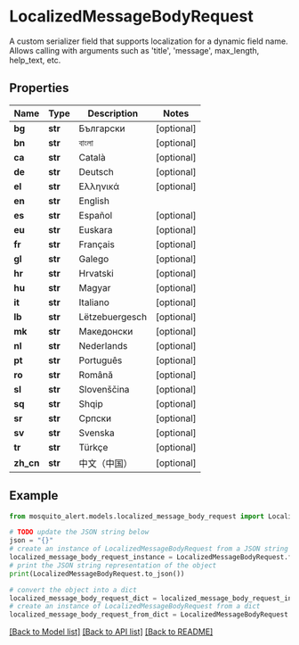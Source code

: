 # LocalizedMessageBodyRequest

A custom serializer field that supports localization for a dynamic field name. Allows calling with arguments such as 'title', 'message', max_length, help_text, etc.

## Properties

Name | Type | Description | Notes
------------ | ------------- | ------------- | -------------
**bg** | **str** | Български | [optional] 
**bn** | **str** | বাংলা | [optional] 
**ca** | **str** | Català | [optional] 
**de** | **str** | Deutsch | [optional] 
**el** | **str** | Ελληνικά | [optional] 
**en** | **str** | English | 
**es** | **str** | Español | [optional] 
**eu** | **str** | Euskara | [optional] 
**fr** | **str** | Français | [optional] 
**gl** | **str** | Galego | [optional] 
**hr** | **str** | Hrvatski | [optional] 
**hu** | **str** | Magyar | [optional] 
**it** | **str** | Italiano | [optional] 
**lb** | **str** | Lëtzebuergesch | [optional] 
**mk** | **str** | Македонски | [optional] 
**nl** | **str** | Nederlands | [optional] 
**pt** | **str** | Português | [optional] 
**ro** | **str** | Română | [optional] 
**sl** | **str** | Slovenščina | [optional] 
**sq** | **str** | Shqip | [optional] 
**sr** | **str** | Српски | [optional] 
**sv** | **str** | Svenska | [optional] 
**tr** | **str** | Türkçe | [optional] 
**zh_cn** | **str** | 中文（中国） | [optional] 

## Example

```python
from mosquito_alert.models.localized_message_body_request import LocalizedMessageBodyRequest

# TODO update the JSON string below
json = "{}"
# create an instance of LocalizedMessageBodyRequest from a JSON string
localized_message_body_request_instance = LocalizedMessageBodyRequest.from_json(json)
# print the JSON string representation of the object
print(LocalizedMessageBodyRequest.to_json())

# convert the object into a dict
localized_message_body_request_dict = localized_message_body_request_instance.to_dict()
# create an instance of LocalizedMessageBodyRequest from a dict
localized_message_body_request_from_dict = LocalizedMessageBodyRequest.from_dict(localized_message_body_request_dict)
```
[[Back to Model list]](../README.md#documentation-for-models) [[Back to API list]](../README.md#documentation-for-api-endpoints) [[Back to README]](../README.md)


